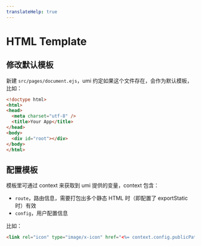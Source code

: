 ```yaml
---
translateHelp: true
---
```


# HTML Template


## 修改默认模板

新建 `src/pages/document.ejs`，umi 约定如果这个文件存在，会作为默认模板，比如：

```html
<!doctype html>
<html>
<head>
  <meta charset="utf-8" />
  <title>Your App</title>
</head>
<body>
  <div id="root"></div>
</body>
</html>
```

## 配置模板

模板里可通过 context 来获取到 umi 提供的变量，context 包含：

* `route`，路由信息，需要打包出多个静态 HTML 时（即配置了 exportStatic 时）有效
* `config`，用户配置信息

比如：

```html
<link rel="icon" type="image/x-icon" href="<%= context.config.publicPath %>favicon.png" />
```
